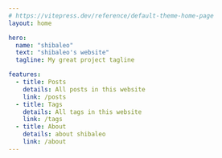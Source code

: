 ```yaml
---
# https://vitepress.dev/reference/default-theme-home-page
layout: home

hero:
  name: "shibaleo"
  text: "shibaleo's website"
  tagline: My great project tagline

features:
  - title: Posts
    details: All posts in this website
    link: /posts
  - title: Tags
    details: All tags in this website
    link: /tags
  - title: About
    details: about shibaleo
    link: /about
---
```


